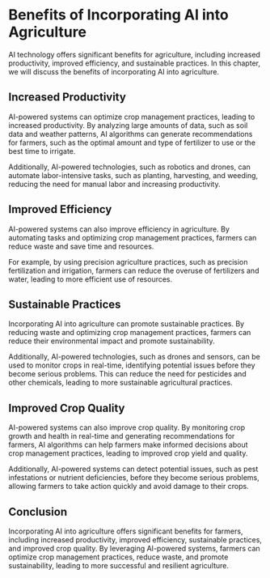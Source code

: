 Benefits of Incorporating AI into Agriculture
================================================================================================

AI technology offers significant benefits for agriculture, including increased productivity, improved efficiency, and sustainable practices. In this chapter, we will discuss the benefits of incorporating AI into agriculture.

Increased Productivity
----------------------

AI-powered systems can optimize crop management practices, leading to increased productivity. By analyzing large amounts of data, such as soil data and weather patterns, AI algorithms can generate recommendations for farmers, such as the optimal amount and type of fertilizer to use or the best time to irrigate.

Additionally, AI-powered technologies, such as robotics and drones, can automate labor-intensive tasks, such as planting, harvesting, and weeding, reducing the need for manual labor and increasing productivity.

Improved Efficiency
-------------------

AI-powered systems can also improve efficiency in agriculture. By automating tasks and optimizing crop management practices, farmers can reduce waste and save time and resources.

For example, by using precision agriculture practices, such as precision fertilization and irrigation, farmers can reduce the overuse of fertilizers and water, leading to more efficient use of resources.

Sustainable Practices
---------------------

Incorporating AI into agriculture can promote sustainable practices. By reducing waste and optimizing crop management practices, farmers can reduce their environmental impact and promote sustainability.

Additionally, AI-powered technologies, such as drones and sensors, can be used to monitor crops in real-time, identifying potential issues before they become serious problems. This can reduce the need for pesticides and other chemicals, leading to more sustainable agricultural practices.

Improved Crop Quality
---------------------

AI-powered systems can also improve crop quality. By monitoring crop growth and health in real-time and generating recommendations for farmers, AI algorithms can help farmers make informed decisions about crop management practices, leading to improved crop yield and quality.

Additionally, AI-powered systems can detect potential issues, such as pest infestations or nutrient deficiencies, before they become serious problems, allowing farmers to take action quickly and avoid damage to their crops.

Conclusion
----------

Incorporating AI into agriculture offers significant benefits for farmers, including increased productivity, improved efficiency, sustainable practices, and improved crop quality. By leveraging AI-powered systems, farmers can optimize crop management practices, reduce waste, and promote sustainability, leading to more successful and resilient agriculture.

